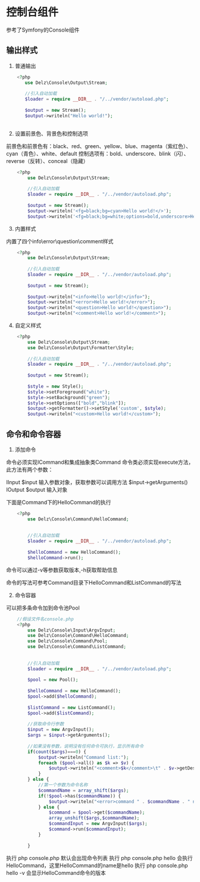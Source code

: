 # 控制台组件

参考了Symfony的Console组件

## 输出样式

1. 普通输出

```php
    <?php
       use Delz\Console\Output\Stream; 
       
       //引入自动加载
       $loader = require __DIR__ . "/../vendor/autoload.php";
       
       $output = new Stream();
       $output->writeln("Hello world!");
       
```

2. 设置前景色、背景色和控制选项

前景色和前景色有：black、red、green、yellow、blue、magenta（紫红色）、cyan（青色）、white、default
控制选项有：bold、underscore、blink（闪）、reverse（反转）、conceal（隐藏）

```php
    <?php
        use Delz\Console\Output\Stream; 
               
        //引入自动加载
        $loader = require __DIR__ . "/../vendor/autoload.php";
               
        $output = new Stream();
        $output->writeln('<fg=black;bg=cyan>Hello world!</>');
        $output->writeln('<fg=black;bg=white;options=bold,underscore>Hello world!</>');
```

3. 内置样式

内置了四个info\error\question\comment样式
```php
    <?php
        use Delz\Console\Output\Stream; 
               
        //引入自动加载
        $loader = require __DIR__ . "/../vendor/autoload.php";
        
        $output = new Stream();
               
        $output->writeln("<info>Hello world!</info>");
        $output->writeln("<error>Hello world!</error>");
        $output->writeln("<question>Hello world!</question>");
        $output->writeln("<comment>Hello world!</comment>");
```


4. 自定义样式

```php
    <?php
        use Delz\Console\Output\Stream; 
        use Delz\Console\Output\Formatter\Style;
               
        //引入自动加载
        $loader = require __DIR__ . "/../vendor/autoload.php";
        
        $output = new Stream();
               
        $style = new Style();
        $style->setForeground("white");
        $style->setBackground("green");
        $style->setOptions(["bold","blink"]);
        $output->getFormatter()->setStyle('custom', $style);
        $output->writeln("<custom>Hello world!</custom>");
```

## 命令和命令容器

1. 添加命令

命令必须实现ICommand和集成抽象类Command
命令类必须实现execute方法，此方法有两个参数：

IInput $input 输入参数对象，获取参数可以调用方法 $input->getArguments()
IOutput $output 输入对象

下面是Command下的HelloCommand的执行


```php
    <?php
        use Delz\Console\Command\HelloCommand;
        
               
        //引入自动加载
        $loader = require __DIR__ . "/../vendor/autoload.php";
        
        $helloCommand = new HelloCommand();
        $helloCommand->run();
```

命令可以通过-v等参数获取版本,-h获取帮助信息

命令的写法可参考Command目录下HelloCommand和ListCommand的写法

2. 命令容器

可以把多条命令加到命令池Pool

```php
    //假设文件名console.php
    <?php
        use Delz\Console\Input\ArgvInput;
        use Delz\Console\Command\HelloCommand;
        use Delz\Console\Command\Pool;
        use Delz\Console\Command\ListCommand;
        
               
        //引入自动加载
        $loader = require __DIR__ . "/../vendor/autoload.php";
        
        $pool = new Pool();
        
        $helloCommand = new HelloCommand();
        $pool->add($helloCommand);
        
        $listCommand = new ListCommand();
        $pool->add($listCommand);
        
        //获取命令行参数
        $input = new ArgvInput();
        $args = $input->getArguments();
        
        //如果没有参数，说明没有任何命令可执行，显示所有命令
        if(count($args)===0) {
            $output->writeln("Command list:");
            foreach ($pool->all() as $k => $v) {
                $output->writeln("<comment>$k</comment>\t" . $v->getDescription());
            }
        } else {
            //第一个参数为命令名称
            $commandName = array_shift($args);
            if(!$pool->has($commandName)) {
                $output->writeln("<error>command " . $commandName . " not exist</error>");
            } else {
                $command = $pool->get($commandName);
                array_unshift($args,$commandName);
                $commandInput = new ArgvInput($args);
                $command->run($commandInput);
            }
        
        }
```

执行  php console.php 默认会出现命令列表
执行 php console.php hello 会执行HelloCommand，这里HelloCommand的name是hello
执行 php console.php hello -v 会显示HelloCommand命令的版本


